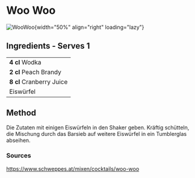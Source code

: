 # Woo Woo

![WooWoo](https://www.schweppes.at/cocktail-sync/image-thumb__10229__cocktail-image/woo-woo.webp){width="50%" align="right" loading="lazy"}

## Ingredients - Serves 1

|                                         |
| --------------------------------------- |
| **4 cl** Wodka                          |
| **2 cl** Peach Brandy                   |
| **8 cl** Cranberry Juice                |
| Eiswürfel                               |


## Method
Die Zutaten mit einigen Eiswürfeln in den Shaker geben. 
Kräftig schütteln, die Mischung durch das Barsieb 
auf weitere Eiswürfel in ein Tumblerglas abseihen.


### Sources
https://www.schweppes.at/mixen/cocktails/woo-woo
